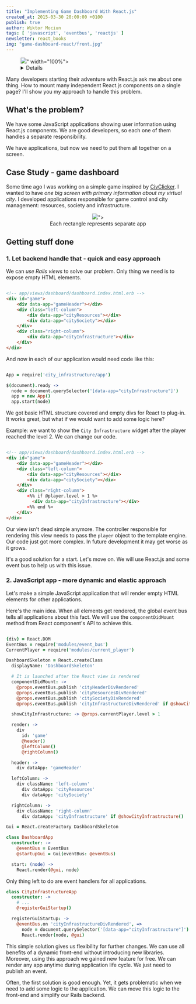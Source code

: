```yaml
---
title: "Implementing Game Dashboard With React.js"
created_at: 2015-03-30 20:00:00 +0100
publish: true
author: Wiktor Mociun
tags: [ 'javascript', 'eventbus', 'reactjs' ]
newsletter: react_books
img: "game-dashboard-react/front.jpg"
---
```


<p>
  <figure>
    <img src="<%= src_fit("game-dashboard-react/front.jpg") %>" width="100%">
    <details>
      Source: <a href="https://www.flickr.com/photos/36877266@N08/">412 digital</a>
    </details>
  </figure>
</p>

Many developers starting their adventure with React.js ask me about one thing. How to mount many independent React.js components on a single page? I'll show you my approach to handle this problem.

<!-- more -->

## What's the problem?

We have some JavaScript applications showing user information using React.js components. We are good developers, so each one of them handles a separate responsibility.

We have applications, but now we need to put them all together on a screen.

## Case Study - game dashboard

Some time ago I was working on a simple game inspired by [CivClicker](http://dhmholley.co.uk/civclicker.html). I wanted to have *one big screen with primary information about my virtual city*. I developed applications responsible for game control and city management: resources, society and infrastructure.

<p>
  <figure align="center">
    <img src="<%= src_fit("game-dashboard-react/dashboard.png") %>">
    <figcaption>
      Each rectangle represents separate app
    </figcaption>
  </figure>
</p>

## Getting stuff done

### 1. Let backend handle that - quick and easy approach

We can *use Rails views* to solve our problem. Only thing we need is to expose empty HTML elements.

```html

<!-- app/views/dashboard/dashboard.index.html.erb -->
<div id="game">
    <div data-app="gameHeader"></div>
    <div class="left-column">
        <div data-app="cityResources"></div>
        <div data-app="citySociety"></div>
    </div>
    <div class="right-column">
        <div data-app="cityInfrastructure"></div>
    </div>
</div>
```

And now in each of our application would need code like this:

```coffeescript

App = require('city_infrastructure/app')

$(document).ready ->
  node = document.querySelector('[data-app="cityInfrastructure"]')
  app = new App()
  app.start(node)
```

We got basic HTML structure covered and empty divs for React to plug-in. It works great, but what if we would want to add some logic here?

Example: we want to show the `City Infrastructure` widget after the player reached the level 2. We can change our code.

```html

<!-- app/views/dashboard/dashboard.index.html.erb -->
<div id="game">
    <div data-app="gameHeader"></div>
    <div class="left-column">
        <div data-app="cityResources"></div>
        <div data-app="citySociety"></div>
    </div>
    <div class="right-column">
        <%% if @player.level > 1 %>
          <div data-app="cityInfrastructure"></div>
        <%% end %>
    </div>
</div>
```

Our view isn't dead simple anymore. The controller responsible for rendering this view needs to pass the `player` object to the template engine. Our code just got more complex. In future development it may get worse as it grows.

It's a good solution for a start. Let's move on. We will use React.js and some event bus to help us with this issue.

### 2. JavaScript app - more dynamic and elastic approach

Let's make a simple JavaScript application that will render empty HTML elements for other applications.

Here's the main idea. When all elements get rendered, the global event bus tells all applications about this fact. We will use the `componentDidMount` method from React component's API to achieve this.

```coffeescript

{div} = React.DOM
EventBus = require('modules/event_bus')
CurrentPlayer = require('modules/current_player')

DashboardSkeleton = React.createClass
  displayName: 'DashboardSkeleton'

  # It is launched after the React view is rendered
  componentDidMount: ->
    @props.eventBus.publish 'cityHeaderDivRendered'
    @props.eventBus.publish 'cityResourcesDivRendered'
    @props.eventBus.publish 'citySocietyDivRendered'
    @props.eventBus.publish 'cityInfrastructureDivRendered' if @showCityInfrastructure()

  showCityInfrastructure: -> @props.currentPlayer.level > 1

  render: ->
    div
      id: 'game'
      @header()
      @leftColumn()
      @rightColumn()

  header: ->
    div dataApp: 'gameHeader'

  leftColumn: ->
    div className: 'left-column'
      div dataApp: 'cityResources'
      div dataApp: 'citySociety'

  rightColumn: ->
    div className: 'right-column'
      div dataApp: 'cityInfrastructure' if @showCityInfrastructure()

Gui = React.createFactory DashboardSkeleton

class DashboardApp
  constructor: ->
    @eventBus = EventBus
    @startupGui = Gui(eventBus: @eventBus)

  start: (node) ->
    React.render(@gui, node)
```

Only thing left to do are event handlers for all applications.

```coffeescript
class CityInfrastructureApp
  constructor: ->
    # ...
    @registerGuiStartup()

  registerGuiStartup: ->
    @eventBus.on 'cityInfrastructureDivRendered', =>
      node = document.querySelector('[data-app="cityInfrastructure"]')
      React.render(node, @gui)
```

This simple solution gives us flexibility for further changes. We can use all benefits of a dynamic front-end without introducing new libraries. Moreover, using this approach we gained new feature for free. We can render any app anytime during application life cycle. We just need to publish an event.

Often, the first solution is good enough. Yet, it gets problematic when we need to add some logic to the application. We can move this logic to the front-end and simplify our Rails backend.
